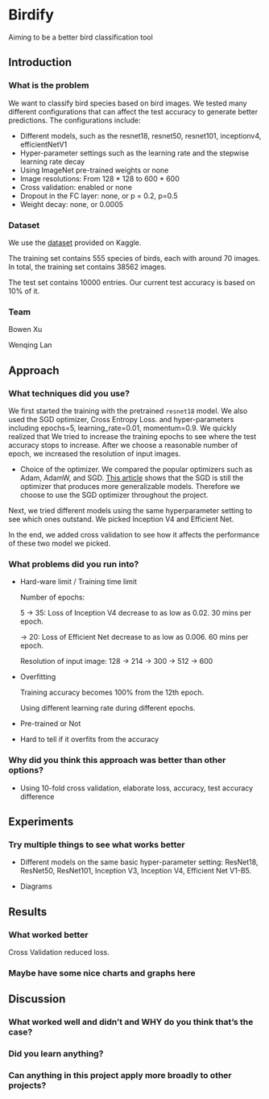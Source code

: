 # Birdify

Aiming to be a better bird classification tool

## Introduction

### What is the problem

We want to classify bird species based on bird images. We tested many different configurations that can affect the test accuracy to generate better predictions. The configurations include:

- Different models, such as the resnet18, resnet50, resnet101, inceptionv4, efficientNetV1
- Hyper-parameter settings such as the learning rate and the stepwise learning rate decay
- Using ImageNet pre-trained weights or none 
- Image resolutions: From 128 * 128 to 600 * 600
- Cross validation: enabled or none
- Dropout in the FC layer: none, or p = 0.2, p=0.5
- Weight decay: none, or 0.0005

### Dataset

We use the [dataset](!https://www.kaggle.com/c/birds21sp/data) provided on Kaggle.

The training set contains 555 species of birds, each with around 70 images. In total, the training set contains 38562 images.

The test set contains 10000 entries. Our current test accuracy is based on 10% of it.

### Team

Bowen Xu

Wenqing Lan

## Approach

### What techniques did you use?

We first started the training with the pretrained `resnet18` model. We also used the SGD optimizer, Cross Entropy Loss. and hyper-parameters including epochs=5, learning_rate=0.01, momentum=0.9. We quickly realized that We tried to increase the training epochs to see where the test accuracy stops to increase. After we choose a reasonable number of epoch, we increased the resolution of input images.

- Choice of the optimizer. We compared the popular optimizers such as Adam, AdamW, and SGD. [This article](https://towardsdatascience.com/why-adamw-matters-736223f31b5d) shows that the SGD is still the optimizer that produces more generalizable models. Therefore we choose to use the SGD optimizer throughout the project. 

Next, we tried different models using the same hyperparameter setting to see which ones outstand. We picked Inception V4 and Efficient Net.

In the end, we added cross validation to see how it affects the performance of these two model we picked.

### What problems did you run into?

- Hard-ware limit / Training time limit

  Number of epochs:

  5 -> 35: Loss of Inception V4 decrease to as low as 0.02. 30 mins per epoch.

  -> 20: Loss of Efficient Net decrease to as low as 0.006. 60 mins per epoch.

  Resolution of input image: 128 -> 214 -> 300 -> 512 -> 600

- Overfitting

  Training accuracy becomes 100% from the 12th epoch.

  Using different learning rate during different epochs.

- Pre-trained or Not

- Hard to tell if it overfits from the accuracy

### Why did you think this approach was better than other options?

- Using 10-fold cross validation, elaborate loss, accuracy, test accuracy difference

## Experiments

### Try multiple things to see what works better

- Different models on the same basic hyper-parameter setting: ResNet18, ResNet50, ResNet101, Inception V3, Inception V4, Efficient Net V1-B5.

- Diagrams

## Results

### What worked better

Cross Validation reduced loss.

### Maybe have some nice charts and graphs here

## Discussion

### What worked well and didn’t and WHY do you think that’s the case?

### Did you learn anything?

### Can anything in this project apply more broadly to other projects?

